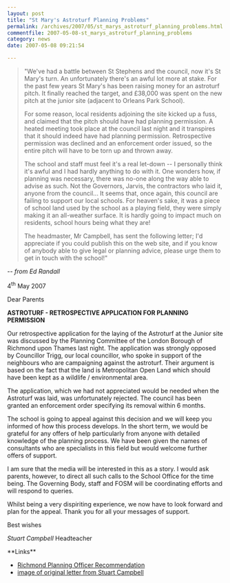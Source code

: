```yaml
---
layout: post
title: "St Mary's Astroturf Planning Problems"
permalink: /archives/2007/05/st_marys_astroturf_planning_problems.html
commentfile: 2007-05-08-st_marys_astroturf_planning_problems
category: news
date: 2007-05-08 09:21:54

---
```


> "We've had a battle between St Stephens and the council, now it's St Mary's turn. An unfortunately there's an awful lot more at stake. For the past few years St Mary's has been raising money for an astroturf pitch. It finally reached the target, and £38,000 was spent on the new pitch at the junior site (adjacent to Orleans Park School).
> 
>  For some reason, local residents adjoining the site kicked up a fuss, and claimed that the pitch should have had planning permission. A heated meeting took place at the council last night and it transpires that it should indeed have had planning permission. Retrospective permission was declined and an enforcement order issued, so the entire pitch will have to be torn up and thrown away.
> 
>  The school and staff must feel it's a real let-down -- I personally think it's awful and I had hardly anything to do with it. One wonders how, if planning was necessary, there was no-one along the way able to advise as such. Not the Governors, Jarvis, the contractors who laid it, anyone from the council... It seems that, once again, this council are failing to support our local schools. For heaven's sake, it was a piece of school land used by the school as a playing field, they were simply making it an all-weather surface. It is hardly going to impact much on residents, school hours being what they are!
> 
>  The headmaster, Mr Campbell, has sent the following letter; I'd appreciate if you could publish this on the web site, and if you know of anybody able to give legal or planning advice, please urge them to get in touch with the school!"
> 
 -- *from Ed Randall*

<div markdown="1" class="letter">
4<sup>th</sup> May 2007

Dear Parents

**ASTROTURF - RETROSPECTIVE APPLICATION FOR PLANNING PERMISSION**

Our retrospective application for the laying of the Astroturf at the Junior site was discussed by the Planning Committee of the London Borough of Richmond upon Thames last night. The application was strongly opposed by Councillor Trigg, our local councillor, who spoke in support of the neighbours who are campaigning against the astroturf. Their argument is based on the fact that the land is Metropolitan Open Land which should have been kept as a wildlife / environmental area.

The application, which we had not appreciated would be needed when the Astroturf was laid, was unfortunately rejected. The council has been granted an enforcement order specifying its removal within 6 months.

The school is going to appeal against this decision and we will keep you informed of how this process develops. In the short term, we would be grateful for any offers of help particularly from anyone with detailed knowledge of the planning process. We have been given the names of consultants who are specialists in this field but would welcome further offers of support.

I am sure that the media will be interested in this as a story. I would ask parents, however, to direct all such calls to the School Office for the time being. The Governing Body, staff and FOSM will be coordinating efforts and will respond to queries.

Whilst being a very dispiriting experience, we now have to look forward and plan for the appeal. Thank you for all your messages of support.

Best wishes

*Stuart Campbell*
Headteacher

</div>
**Links**

-   [Richmond Planning Officer Recommendation](http://cabnet.richmond.gov.uk/Published/C00000224/M00001611/AI00013074/$STMARYSCOFEJUNIORSCHOOL.doc.pdf)
-   [image of original letter from Stuart Campbell](/assets/images/2007/stmarys-astroturf.jpg)
